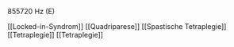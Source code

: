855720 Hz (E)

[[Locked-in-Syndrom]]
[[Quadriparese]]
[[Spastische Tetraplegie]]
[[Tetraplegie]]
[[Tetraplegie]]